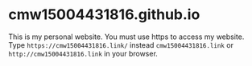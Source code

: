 # cmw15004431816.github.io
This is my personal website.
You must use https to access my website. Type `https://cmw15004431816.link/` instead `cmw15004431816.link` or `http://cmw15004431816.link` in your browser.
